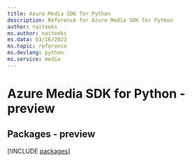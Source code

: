 ```yaml
---
title: Azure Media SDK for Python
description: Reference for Azure Media SDK for Python
author: naiteeks
ms.author: naiteeks
ms.data: 03/16/2023
ms.topic: reference
ms.devlang: python
ms.service: media
---
```

# Azure Media SDK for Python - preview
## Packages - preview
[!INCLUDE [packages](media-index.md)]
